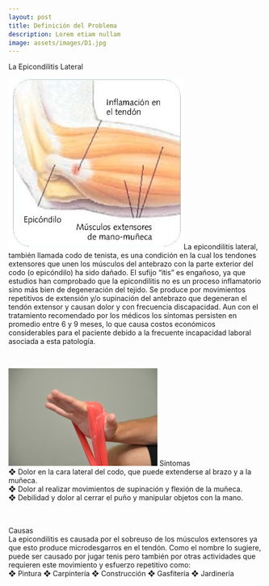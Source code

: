 ```yaml
---
layout: post
title: Definición del Problema
description: Lorem etiam nullam
image: assets/images/D1.jpg
---
```


La Epicondilitis Lateral

<p><span class="image left"><img src="assets/images/D2.jpg" alt="" /></span>La epicondilitis lateral, también llamada codo de tenista, es una condición en la cual los tendones extensores que unen los músculos del antebrazo con la parte exterior del codo (o epicóndilo) ha sido dañado. El sufijo “itis” es engañoso, ya que estudios han comprobado que la epicondilitis no es un proceso inflamatorio sino más bien de degeneración del tejido.  Se produce por movimientos repetitivos de extensión y/o supinación del antebrazo que degeneran el tendón extensor y causan dolor y con frecuencia discapacidad.  Aun con el tratamiento recomendado por los médicos los síntomas persisten en promedio entre 6 y 9 meses, lo que causa costos económicos considerables para el paciente debido a la frecuente incapacidad laboral asociada a esta patología. </p><br>
<p><span class="image right"><img src="assets/images/D3.jpg" alt="" /></span>
Síntomas <br>
❖	Dolor en la cara lateral del codo, que puede extenderse al brazo y a la muñeca.<br>
❖	Dolor al realizar movimientos de supinación y flexión de la muñeca.<br>
❖	Debilidad y dolor al cerrar el puño y manipular objetos con la mano.</p><br>
<br>
Causas<br>
La epicondilitis es causada por el sobreuso de los músculos extensores ya que esto produce microdesgarros en el tendón. Como el nombre lo sugiere, puede ser causado por jugar tenis pero también por otras actividades que requieren este movimiento y esfuerzo repetitivo como:<br>
❖	Pintura
❖	Carpintería
❖	Construcción
❖	Gasfitería
❖	Jardinería



